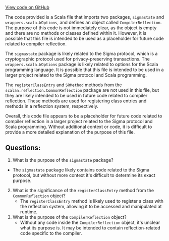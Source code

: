 [View code on GitHub](sigmastate-interpreterhttps://github.com/ScorexFoundation/sigmastate-interpreter/sc/src/main/scala/sigmastate/CompilerReflection.scala)

The code provided is a Scala file that imports two packages, `sigmastate` and `wrappers.scala.WOptions`, and defines an object called `CompilerReflection`. The purpose of this code is not immediately clear, as the object is empty and there are no methods or classes defined within it. However, it is possible that this file is intended to be used as a placeholder for future code related to compiler reflection.

The `sigmastate` package is likely related to the Sigma protocol, which is a cryptographic protocol used for privacy-preserving transactions. The `wrappers.scala.WOptions` package is likely related to options for the Scala programming language. It is possible that this file is intended to be used in a larger project related to the Sigma protocol and Scala programming.

The `registerClassEntry` and `SRMethod` methods from the `scalan.reflection.CommonReflection` package are not used in this file, but they are likely intended to be used in future code related to compiler reflection. These methods are used for registering class entries and methods in a reflection system, respectively.

Overall, this code file appears to be a placeholder for future code related to compiler reflection in a larger project related to the Sigma protocol and Scala programming. Without additional context or code, it is difficult to provide a more detailed explanation of the purpose of this file.
## Questions: 
 1. What is the purpose of the `sigmastate` package?
   - The `sigmastate` package likely contains code related to the Sigma protocol, but without more context it's difficult to determine its exact purpose.
2. What is the significance of the `registerClassEntry` method from the `CommonReflection` object?
   - The `registerClassEntry` method is likely used to register a class with the reflection system, allowing it to be accessed and manipulated at runtime.
3. What is the purpose of the `CompilerReflection` object?
   - Without any code inside the `CompilerReflection` object, it's unclear what its purpose is. It may be intended to contain reflection-related code specific to the compiler.